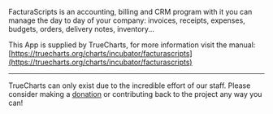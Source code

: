 FacturaScripts is an accounting, billing and CRM program with it you can manage the day to day of your company: invoices, receipts, expenses, budgets, orders, delivery notes, inventory...

This App is supplied by TrueCharts, for more information visit the manual: [https://truecharts.org/charts/incubator/facturascripts](https://truecharts.org/charts/incubator/facturascripts)

---

TrueCharts can only exist due to the incredible effort of our staff.
Please consider making a [donation](https://truecharts.org/about/sponsor) or contributing back to the project any way you can!
